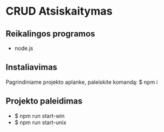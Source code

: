 # CRUD Atsiskaitymas

## Reikalingos programos

- node.js

## Instaliavimas

Pagrindiniame projekto aplanke, paleiskite komandą:
$ npm i

## Projekto paleidimas

- $ npm run start-win
- $ npm run start-unix

